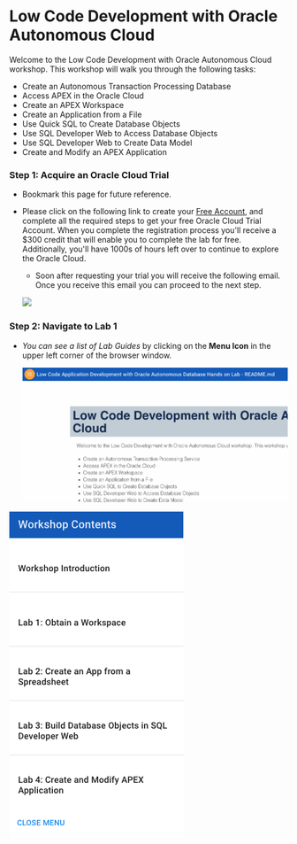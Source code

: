 # Low Code Development with Oracle Autonomous Cloud

Welcome to the Low Code Development with Oracle Autonomous Cloud workshop. This workshop will walk you through the following tasks:

-  Create an Autonomous Transaction Processing Database
-  Access APEX in the Oracle Cloud
-  Create an APEX Workspace
-  Create an Application from a File
-  Use Quick SQL to Create Database Objects
-  Use SQL Developer Web to Access Database Objects
-  Use SQL Developer Web to Create Data Model
-  Create and Modify an APEX Application

### **Step 1**: Acquire an Oracle Cloud Trial

- Bookmark this page for future reference.

- Please click on the following link to create your <a href="https://myservices.us.oraclecloud.com/mycloud/signup?language=en&sourceType=:ow:lp:cpo::RC_NAMK190523P00161:APEX_ATP_HOL&intcmp=:ow:lp:cpo::RC_NAMK190523P00161:APEX_ATP_HOL" target="_trial_">Free Account</a>, and complete all the required steps to get your free Oracle Cloud Trial Account. When you complete the registration process you'll receive a $300 credit that will enable you to complete the lab for free.  Additionally, you'll have 1000s of hours left over to continue to explore the Oracle Cloud.

  - Soon after requesting your trial you will receive the following email. Once you receive this email you can proceed to the next step.

  ![](images/getstartednow.png)

### **Step 2**: Navigate to Lab 1

  - _You can see a list of Lab Guides_ by clicking on the **Menu Icon** in the upper left corner of the browser window.

	![](images/001.png)
  
  ![](images/002.png)


